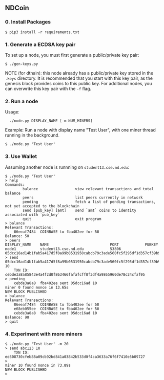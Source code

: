 ## NDCoin

### 0. Install Packages
```
$ pip3 install -r requirements.txt
```
### 1.  Generate a ECDSA key pair
To set up a node, you must first generate a public/private key pair:
```
$ ./gen-keys.py
```

NOTE (for dthain):  this node already has a public/private key stored in the `.keys` directory.  It is recommended that you start with this key pair, as the genesis block provides coins to this public key.  For additional nodes, you can overwrite this key pair with the `-f` flag.

### 2.  Run a node
Usage: 
```
  ./node.py DISPLAY_NAME [-m NUM_MINERS]
```
Example:   Run a node with display name "Test User", with one miner thread running in the background.
```
$ ./node.py 'Test User'
```

### 3.  Use Wallet

Assuming another node is runnning on `student13.cse.nd.edu`:
```
$ ./node.py 'Test User'
> help
Commands:
        balance                 view relevant transactions and total balance
        peers                   list peers currently in network
        pending                 fetch a list of pending transactions, not yet accepted to the blockchain
        send [pub_key] [amt]    send `amt` coins to identity associated with `pub_key`
        quit                    exit program
> balance
Relevant Transactions:
    06eeaf7484  COINBASE to fba402ee for 50
Balance: 50
> peers
DISPLAY_NAME    NAME                            PORT            PUBKEY
node1           student13.cse.nd.edu            53806           05dcc16ad14b1fab5a417d5f8a99b0531950cabcb79c3ade560fc5f295df1d357cf39b9129992e7a7494a018b2eb01b5a52695385f6072ac6bc5f84afa91f72d
> send 05dcc16ad14b1fab5a417d5f8a99b0531950cabcb79c3ade560fc5f295df1d357cf39b9129992e7a7494a018b2eb01b5a52695385f6072ac6bc5f84afa91f72d 10
    TXN ID: cebde3a8a85843e4a4f2d0f863466fafafcff8f3df4a9865960de78c24cfaf95
> pending
    cebde3a8a8  fba402ee sent 05dcc16ad 10
miner 0 found nonce in 13.65s
NEW BLOCK PUBLISHED
> balance
Relevant Transactions:
    06eeaf7484  COINBASE to fba402ee for 50
    e68eb055ee  COINBASE to fba402ee for 50
    cebde3a8a8  fba402ee sent 05dcc16ad 10
Balance: 90
> quit
```

### 4. Experiment with more miners
```
$ ./node.py 'Test User' -m 20
> send abc123 10
	TXN ID: ee308730cfeb88a09cb92bd841a03842b533d0f4ca3633a76f6f7410e5b09727
>
miner 10 found nonce in 73.89s
NEW BLOCK PUBLISHED
>
```